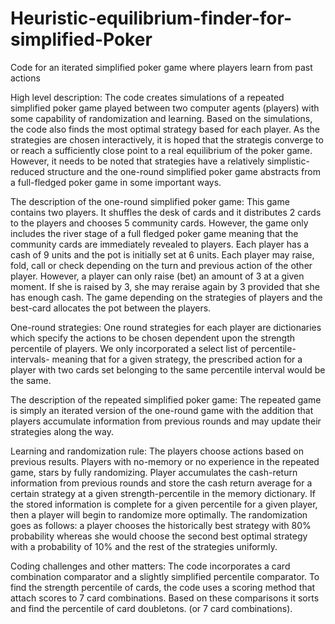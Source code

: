 # Heuristic-equilibrium-finder-for-simplified-Poker
Code for an iterated simplified poker game where players learn from past actions

High level description: The code creates simulations of a  repeated simplified poker game played between two computer agents (players) with some capability of randomization and learning. Based on the simulations, the code also finds the most optimal strategy based for each player. As the strategies are chosen interactively, it is hoped that the strategis converge to or reach a sufficiently close point to a real equilibrium of the poker game. However, it needs to be noted that strategies have a relatively simplistic- reduced structure and the one-round simplified poker game abstracts from a full-fledged poker game in some important ways.

The description of the one-round simplified poker game: This game contains two players. It shuffles the desk of cards and it distributes 2 cards to the players and chooses 5 community cards. However, the game only includes the river stage of a full fledged poker game meaning that the community cards are immediately revealed to players. Each player has a cash of 9 units and the pot is initially set at 6 units. Each player may raise, fold, call or check depending on the turn and previous action of the other player. However, a player can only raise (bet) an amount of 3 at a given moment. If she is raised by 3, she may reraise again by 3 provided that she has enough cash. The game depending on the strategies of players and the best-card allocates the pot between the players. 

One-round strategies: One round strategies for each player are dictionaries which specify the actions to be chosen dependent upon the strength percentile of players. 
We only incorporated a select list of percentile- intervals- meaning that for a given strategy, the prescribed action for a player with two cards set belonging to the same percentile interval would be the same.

The description of the repeated simplified poker game:
The repeated game is simply an iterated version of the one-round game with the addition that players accumulate information from previous rounds and may update their strategies along the way. 

Learning and randomization rule: The players choose actions based on previous results. Players with no-memory or no experience in the repeated game, stars by fully randomizing. Player accumulates the cash-return information from previous rounds and store the cash return average for a certain strategy at a given strength-percentile in the memory dictionary. If the stored information is complete for a given percentile for a given player, then a player will begin to randomize more optimally. The randomization goes as follows: a player chooses the historically best strategy with 80% probability whereas she would choose the second best optimal strategy with a probability of 10% and the rest of the strategies uniformly.


Coding challenges and other matters:
The code incorporates a card combination comparator and a slightly simplified percentile comparator. To find the strength percentile of cards,  the code uses a scoring method that attach scores to 7 card combinations. Based on these comparisons it sorts and find the percentile of card doubletons. (or 7 card combinations).


